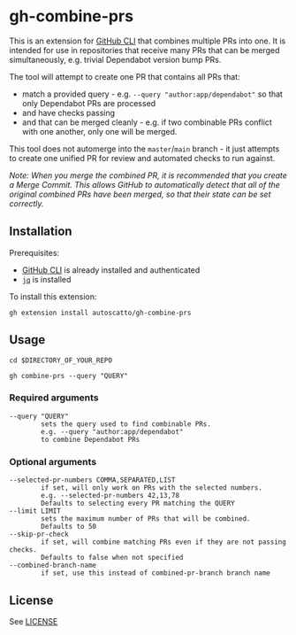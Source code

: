 # gh-combine-prs

This is an extension for [GitHub CLI](https://cli.github.com/) that combines multiple PRs into one.
It is intended for use in repositories that receive many PRs that can be merged simultaneously, e.g. trivial Dependabot version bump PRs.

The tool will attempt to create one PR that contains all PRs that:

* match a provided query - e.g. `--query "author:app/dependabot"` so that only Dependabot PRs are processed
* and have checks passing
* and that can be merged cleanly - e.g. if two combinable PRs conflict with one another, only one will be merged.

This tool does not automerge into the `master`/`main` branch - it just attempts to create one unified PR for review and automated checks to run against.

*Note: When you merge the combined PR, it is recommended that you create a Merge Commit.
This allows GitHub to automatically detect that all of the original combined PRs have been merged, so that their state can be set correctly.*

## Installation

Prerequisites:
 * [GitHub CLI](https://cli.github.com/) is already installed and authenticated
 * [`jq`](https://stedolan.github.io/jq/) is installed

To install this extension:

```
gh extension install autoscatto/gh-combine-prs
```

## Usage

```
cd $DIRECTORY_OF_YOUR_REPO

gh combine-prs --query "QUERY"
```

### Required arguments
    --query "QUERY"
            sets the query used to find combinable PRs.
            e.g. --query "author:app/dependabot"
            to combine Dependabot PRs

### Optional arguments
    --selected-pr-numbers COMMA,SEPARATED,LIST
            if set, will only work on PRs with the selected numbers.
            e.g. --selected-pr-numbers 42,13,78
            Defaults to selecting every PR matching the QUERY
    --limit LIMIT
            sets the maximum number of PRs that will be combined.
            Defaults to 50
    --skip-pr-check
            if set, will combine matching PRs even if they are not passing checks.
            Defaults to false when not specified
    --combined-branch-name
			if set, use this instead of combined-pr-branch branch name

## License

See [LICENSE](./LICENSE)
